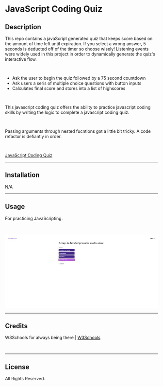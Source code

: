 # JavaScript Coding Quiz

## Description

This repo contains a javaScript generated quiz that keeps score based on the amount of time left until expiration. If you select a wrong answer, 5 seconds is deducted off of the timer so choose wisely! Listening events were widely used in this project in order to dynamically generate the quiz's interactive flow.

</br>

* Ask the user to begin the quiz followed by a 75 second countdown 
* Ask users a seris of multiple choice questions with button inputs
* Calculates final score and stores into a list of highscores

</br>

This javascript coding quiz offers the ability to practice javascript coding skills by writing the logic to complete a javascript coding quiz.

</br>

Passing arguments through nested fucntions got a little bit tricky. A code refactor is defiantly in order.

</br>

[JavaScript Coding Quiz](https://rickhill543.github.io/coding-quiz/)

***

## Installation

N/A

***

## Usage

For practicing JavaScripting.

</br>

![javascript coding quiz screenshot](./assets/images/screenshot.jpg)

***

## Credits

W3Schools for always being there | 
[W3Schools](https://www.w3schools.com/)

</br>

***

## License

All Rights Reserved.